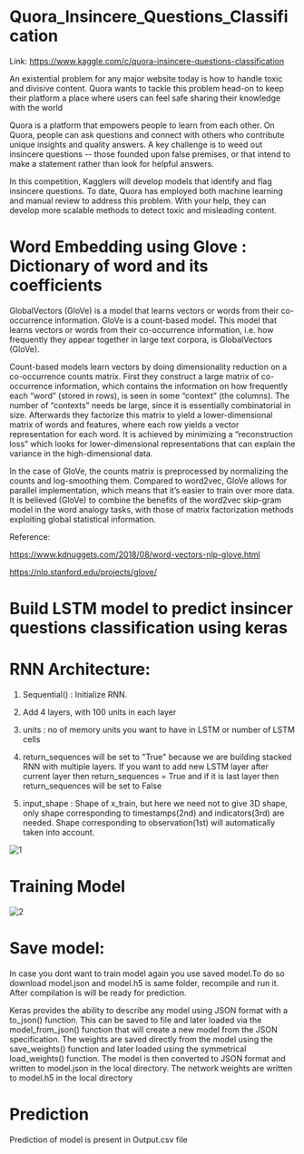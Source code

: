 # Quora_Insincere_Questions_Classification

Link: https://www.kaggle.com/c/quora-insincere-questions-classification

An existential problem for any major website today is how to handle toxic and divisive content. Quora wants to tackle this problem head-on to keep their platform a place where users can feel safe sharing their knowledge with the world

Quora is a platform that empowers people to learn from each other. On Quora, people can ask questions and connect with others who contribute unique insights and quality answers. A key challenge is to weed out insincere questions -- those founded upon false premises, or that intend to make a statement rather than look for helpful answers.

In this competition, Kagglers will develop models that identify and flag insincere questions. To date, Quora has employed both machine learning and manual review to address this problem. With your help, they can develop more scalable methods to detect toxic and misleading content.

# Word Embedding using Glove : Dictionary of word and its coefficients
GlobalVectors (GloVe) is a model that learns vectors or words from their co-occurrence information. GloVe is a count-based model. This model that learns vectors or words from their co-occurrence information, i.e. how frequently they appear together in large text corpora, is GlobalVectors (GloVe).

Count-based models learn vectors by doing dimensionality reduction on a co-occurrence counts matrix. First they construct a large matrix of co-occurrence information, which contains the information on how frequently each “word” (stored in rows), is seen in some “context” (the columns). The number of “contexts” needs be large, since it is essentially combinatorial in size. Afterwards they factorize this matrix to yield a lower-dimensional matrix of words and features, where each row yields a vector representation for each word. It is achieved by minimizing a “reconstruction loss” which looks for lower-dimensional representations that can explain the variance in the high-dimensional data.

In the case of GloVe, the counts matrix is preprocessed by normalizing the counts and log-smoothing them. Compared to word2vec, GloVe allows for parallel implementation, which means that it’s easier to train over more data. It is believed (GloVe) to combine the benefits of the word2vec skip-gram model in the word analogy tasks, with those of matrix factorization methods exploiting global statistical information.

Reference:

https://www.kdnuggets.com/2018/08/word-vectors-nlp-glove.html

https://nlp.stanford.edu/projects/glove/

# Build LSTM model to predict insincer questions classification using keras

# RNN Architecture:


1) Sequential() : Initialize RNN.

2) Add 4 layers, with 100 units in each layer

3) units : no of memory units you want to have in LSTM or number of LSTM cells

4) return_sequences will be set to "True" because we are building stacked RNN with multiple layers. If you want to add new LSTM layer after current layer then return_sequences = True and if it is last layer then return_sequences will be set to False

5) input_shape : Shape of x_train, but here we need not to give 3D shape, only shape corresponding to timestamps(2nd) and indicators(3rd) are needed. Shape corresponding to observation(1st) will automatically taken into account.

![1](https://user-images.githubusercontent.com/30834801/50140682-969d0400-02cb-11e9-8a15-5f4eb7bb1c29.PNG)

# Training Model


![2](https://user-images.githubusercontent.com/30834801/50140733-be8c6780-02cb-11e9-97f1-2b5715155b80.PNG)


# Save model:
In case you dont want to train model again you use saved model.To do so download model.json and model.h5 is same folder, recompile and run it.
After compilation is will be ready for prediction.

Keras provides the ability to describe any model using JSON format with a to_json() function. This can be saved to file and later loaded via the model_from_json() function that will create a new model from the JSON specification.
The weights are saved directly from the model using the save_weights() function and later loaded using the symmetrical load_weights() function.
The model is then converted to JSON format and written to model.json in the local directory. The network weights are written to model.h5 in the local directory

# Prediction
Prediction of model is present in Output.csv file
